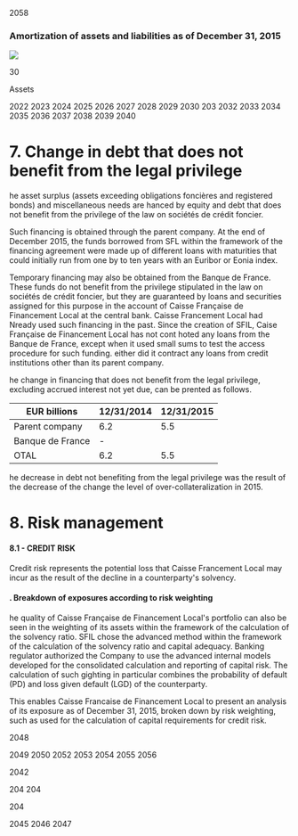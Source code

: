 2058

### Amortization of assets and liabilities as of December 31, 2015

![](_page_0_Figure_2.jpeg)

30

Assets

2022 2023 2024 2025 2026 2027 2028 2029 2030 203 2032 2033 2034 2035 2036 2037 2038 2039 2040

# 7. Change in debt that does not benefit from the legal privilege

he asset surplus (assets exceeding obligations foncières and registered bonds) and miscellaneous needs are hanced by equity and debt that does not benefit from the privilege of the law on sociétés de crédit foncier.

Such financing is obtained through the parent company. At the end of December 2015, the funds borrowed from SFL within the framework of the financing agreement were made up of different loans with maturities that could initially run from one by to ten years with an Euribor or Eonia index.

Temporary financing may also be obtained from the Banque de France. These funds do not benefit from the privilege stipulated in the law on sociétés de crédit foncier, but they are guaranteed by loans and securities assigned for this purpose in the account of Caisse Française de Financement Local at the central bank. Caisse Francement Local had Nready used such financing in the past. Since the creation of SFIL, Caise Française de Financement Local has not cont hoted any loans from the Banque de France, except when it used small sums to test the access procedure for such funding. either did it contract any loans from credit institutions other than its parent company.

he change in financing that does not benefit from the legal privilege, excluding accrued interest not yet due, can be prented as follows.

| EUR billions     | 12/31/2014 | 12/31/2015 |
|------------------|------------|------------|
| Parent company   | 6.2        | 5.5        |
| Banque de France | -          |            |
| OTAL             | 6.2        | 5.5        |

he decrease in debt not benefiting from the legal privilege was the result of the decrease of the change the level of over-collateralization in 2015.

# 8. Risk management

#### 8.1 - CREDIT RISK

Credit risk represents the potential loss that Caisse Francement Local may incur as the result of the decline in a counterparty's solvency.

#### . Breakdown of exposures according to risk weighting

he quality of Caisse Française de Financement Local's portfolio can also be seen in the weighting of its assets within the framework of the calculation of the solvency ratio. SFIL chose the advanced method within the framework of the calculation of the solvency ratio and capital adequacy. Banking regulator authorized the Company to use the advanced internal models developed for the consolidated calculation and reporting of capital risk. The calculation of such gighting in particular combines the probability of default (PD) and loss given default (LGD) of the counterparty.

This enables Caisse Francaise de Financement Local to present an analysis of its exposure as of December 31, 2015, broken down by risk weighting, such as used for the calculation of capital requirements for credit risk.

2048

2049 2050 2052 2053 2054 2055 2056

2042

204 204

204

2045 2046 2047